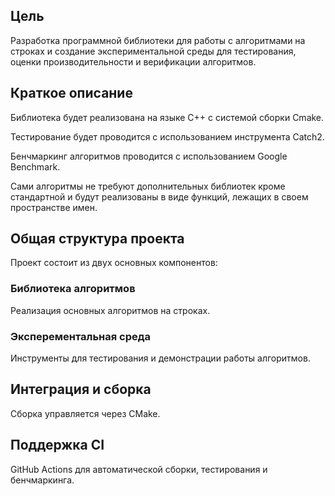 ## Цель

Разработка программной библиотеки для работы с алгоритмами на строках и создание экспериментальной среды для тестирования, оценки производительности и верификации алгоритмов.

## Краткое описание

Библиотека будет реализована на языке C++ с системой сборки Cmake.

Тестирование будет проводится с использованием инструмента Catch2.

Бенчмаркинг алгоритмов проводится с использованием Google Benchmark.

Сами алгоритмы не требуют дополнительных библиотек кроме стандартной и будут реализованы в виде функций, лежащих в своем пространстве имен.

## Общая структура проекта

Проект состоит из двух основных компонентов:

### Библиотека алгоритмов

Реализация основных алгоритмов на строках.

### Эксперементальная среда

Инструменты для тестирования и демонстрации работы алгоритмов.

## Интеграция и сборка

Сборка управляется через CMake.

## Поддержка CI

GitHub Actions для автоматической сборки, тестирования и бенчмаркинга.
